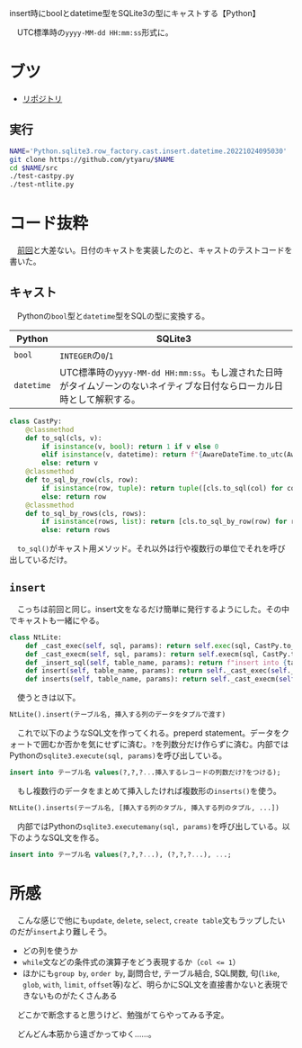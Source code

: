 insert時にboolとdatetime型をSQLite3の型にキャストする【Python】

　UTC標準時の`yyyy-MM-dd HH:mm:ss`形式に。

<!-- more -->

# ブツ

* [リポジトリ][]

[リポジトリ]:https://github.com/ytyaru/Python.sqlite3.row_factory.cast.insert.datetime.20221024095030
[DEMO]:https://ytyaru.github.io/Python.sqlite3.row_factory.cast.insert.datetime.20221024095030/

## 実行

```sh
NAME='Python.sqlite3.row_factory.cast.insert.datetime.20221024095030'
git clone https://github.com/ytyaru/$NAME
cd $NAME/src
./test-castpy.py
./test-ntlite.py
```

# コード抜粋

　[前回][]と大差ない。日付のキャストを実装したのと、キャストのテストコードを書いた。

[前回]:https://github.com/ytyaru/Python.sqlite3.row_factory.cast.insert.20221018161507/

## キャスト

　Pythonの`bool`型と`datetime`型をSQLの型に変換する。

Python|SQLite3
------|-------
`bool`|`INTEGER`の`0`/`1`
`datetime`|UTC標準時の`yyyy-MM-dd HH:mm:ss`。もし渡された日時がタイムゾーンのないネイティブな日付ならローカル日時として解釈する。

```python
class CastPy:
    @classmethod
    def to_sql(cls, v):
        if isinstance(v, bool): return 1 if v else 0
        elif isinstance(v, datetime): return f"{AwareDateTime.to_utc(AwareDateTime.if_native_to_local(v)):%Y-%m-%d %H:%M:%S}"
        else: return v
    @classmethod
    def to_sql_by_row(cls, row):
        if isinstance(row, tuple): return tuple([cls.to_sql(col) for col in row])
        else: return row
    @classmethod
    def to_sql_by_rows(cls, rows):
        if isinstance(rows, list): return [cls.to_sql_by_row(row) for row in rows]
        else: return rows
```

　`to_sql()`がキャスト用メソッド。それ以外は行や複数行の単位でそれを呼び出しているだけ。

## `insert`

　こっちは前回と同じ。insert文をなるだけ簡単に発行するようにした。その中でキャストも一緒にやる。

```python
class NtLite:
    def _cast_exec(self, sql, params): return self.exec(sql, CastPy.to_sql_by_row(params))
    def _cast_execm(self, sql, params): return self.execm(sql, CastPy.to_sql_by_rows(params))
    def _insert_sql(self, table_name, params): return f"insert into {table_name} values ({','.join('?' * len(params))})"
    def insert(self, table_name, params): return self._cast_exec(self._insert_sql(table_name, params), params)
    def inserts(self, table_name, params): return self._cast_execm(self._insert_sql(table_name, params), params)
```

　使うときは以下。

```python
NtLite().insert(テーブル名, 挿入する列のデータをタプルで渡す)
```

　これで以下のようなSQL文を作ってくれる。preperd statement。データをクォートで囲むか否かを気にせずに済む。`?`を列数分だけ作らずに済む。内部ではPythonの`sqlite3.execute(sql, params)`を呼び出している。

```sql
insert into テーブル名 values(?,?,?...挿入するレコードの列数だけ?をつける);
```

　もし複数行のデータをまとめて挿入したければ複数形の`inserts()`を使う。

```python
NtLite().inserts(テーブル名, [挿入する列のタプル, 挿入する列のタプル, ...])
```

　内部ではPythonの`sqlite3.executemany(sql, params)`を呼び出している。以下のようなSQL文を作る。

```sql
insert into テーブル名 values(?,?,?...), (?,?,?...), ...;
```

# 所感

　こんな感じで他にも`update`, `delete`, `select`, `create table`文もラップしたいのだが`insert`より難しそう。

* どの列を使うか
* `while`文などの条件式の演算子をどう表現するか（`col <= 1`）
* ほかにも`group by`, `order by`, 副問合せ, テーブル結合, SQL関数, 句(`like`, `glob`, `with`, `limit`, `offset`等)など、明らかにSQL文を直接書かないと表現できないものがたくさんある

　どこかで断念すると思うけど、勉強がてらやってみる予定。

　どんどん本筋から遠ざかってゆく……。

